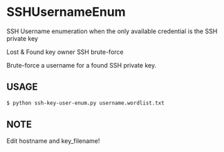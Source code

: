 # SSHUsernameEnum
SSH Username enumeration when the only available credential is the SSH private key

Lost & Found key owner SSH brute-force

Brute-force a username for a found SSH private key.

## USAGE

```bash
$ python ssh-key-user-enum.py username.wordlist.txt
```

## NOTE

Edit hostname and key_filename!
